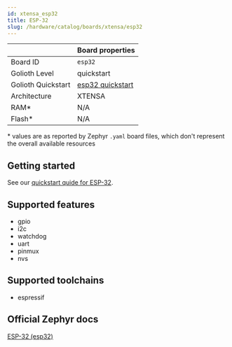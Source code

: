 ```yaml
---
id: xtensa_esp32
title: ESP-32
slug: /hardware/catalog/boards/xtensa/esp32
---
```


[//]: # (This is an auto-generated file, do not edit! Changes to it will be lost upon re-generation)



|                | Board properties     |
| -------------  | -------------------- |
| Board ID       | `esp32` |
| Golioth Level  | quickstart       |
| Golioth Quickstart | [esp32 quickstart](/hardware/esp32/quickstart) |
| Architecture   | XTENSA |
| RAM*           | N/A |
| Flash*         | N/A |

\* values are as reported by Zephyr `.yaml` board files, which don't represent the overall available resources

## Getting started

See our [quickstart quide for ESP-32](/hardware/esp32/quickstart).


## Supported features

* gpio
* i2c
* watchdog
* uart
* pinmux
* nvs

## Supported toolchains

* espressif

## Official Zephyr docs

[ESP-32 (esp32)](https://docs.zephyrproject.org/latest/boards/xtensa/esp32/doc/index.html)
